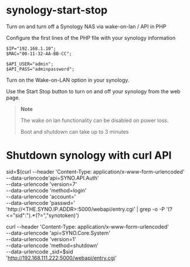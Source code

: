 # synology-start-stop
Turn on and turn off a Synology NAS via wake-on-lan / API in PHP


Configure the first lines of the PHP file with your synology information


    $IP="192.168.1.10";
    $MAC="00-11-32-AA-BB-CC";
    
    $API_USER="admin";
    $API_PASS="adminpassword";


Turn on the Wake-on-LAN option in your synology.


Use the Start Stop button to turn on and off your synology from the web page.



> **Note**
> 
> The wake on lan functionality can be disabled on power loss.
> 
> Boot and shutdown can take up to 3 minutes


# Shutdown synology with curl API

sid=$(curl --header 'Content-Type: application/x-www-form-urlencoded' \
--data-urlencode'api=SYNO.API.Auth' \
--data-urlencode 'version=7' \
--data-urlencode 'method=login' \
--data-urlencode 'account=<ACCOUNT>' \
--data-urlencode 'passwd=<PASSWORD>' 'http://<THE.SYNO.IP.ADDR>:5000/webapi/entry.cgi' | grep -o -P '(?<="sid":").*(?=","synotoken)')


curl --header 'Content-Type: application/x-www-form-urlencoded' \
--data-urlencode 'api=SYNO.Core.System' \
--data-urlencode 'version=1' \
--data-urlencode 'method=shutdown' \
--data-urlencode _sid=$sid \
'http://192.168.111.222:5000/webapi/entry.cgi'
